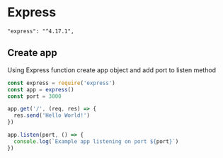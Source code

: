 # Express

```CMD
"express": "^4.17.1",
```
## Create app
Using Express function create app object and add  port to listen method

```javascript
const express = require('express')
const app = express()
const port = 3000

app.get('/', (req, res) => {
  res.send('Hello World!')
})

app.listen(port, () => {
  console.log(`Example app listening on port ${port}`)
})
```